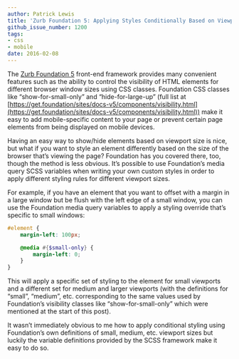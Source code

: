 ```yaml
---
author: Patrick Lewis
title: 'Zurb Foundation 5: Applying Styles Conditionally Based on Viewport Size'
github_issue_number: 1200
tags:
- css
- mobile
date: 2016-02-08
---
```


The [Zurb Foundation 5](https://get.foundation/sites/docs-v5/) front-end framework provides many convenient features such as the ability to control the visibility of HTML elements for different browser window sizes using CSS classes. Foundation CSS classes like “show-for-small-only” and “hide-for-large-up” (full list at [https://get.foundation/sites/docs-v5/components/visibility.html](https://get.foundation/sites/docs-v5/components/visibility.html)) make it easy to add mobile-specific content to your page or prevent certain page elements from being displayed on mobile devices.

Having an easy way to show/hide elements based on viewport size is nice, but what if you want to style an element differently based on the size of the browser that’s viewing the page? Foundation has you covered there, too, though the method is less obvious. It’s possible to use Foundation’s media query SCSS variables when writing your own custom styles in order to apply different styling rules for different viewport sizes.

For example, if you have an element that you want to offset with a margin in a large window but be flush with the left edge of a small window, you can use the Foundation media query variables to apply a styling override that’s specific to small windows:

```scss
#element {
    margin-left: 100px;

    @media #{$small-only} {
        margin-left: 0;
    }
}
```

This will apply a specific set of styling to the element for small viewports and a different set for medium and larger viewports (with the definitions for “small”, “medium”, etc. corresponding to the same values used by Foundation’s visibility classes like “show-for-small-only” which were mentioned at the start of this post).

It wasn’t immediately obvious to me how to apply conditional styling using Foundation’s own definitions of small, medium, etc. viewport sizes but luckily the variable definitions provided by the SCSS framework make it easy to do so.
